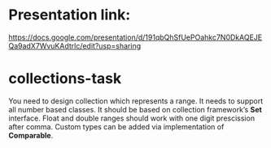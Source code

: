 # Presentation link:
https://docs.google.com/presentation/d/191qbQhSfUePOahkc7N0DkAQEJEQa9adX7WvuKAdtrlc/edit?usp=sharing

# collections-task
You need to design collection which represents a range. It needs to support all number based classes. It should be based on collection framework’s **Set** interface.  Float and double ranges should work with one digit prescission after comma. Custom types can be added via implementation of **Comparable**.
